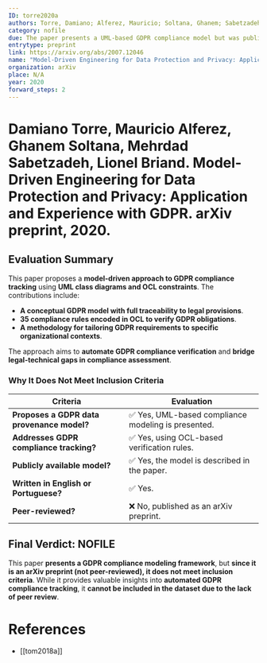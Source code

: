 ```yaml
---
ID: torre2020a
authors: Torre, Damiano; Alferez, Mauricio; Soltana, Ghanem; Sabetzadeh, Mehrdad; Briand, Lionel
category: nofile
due: The paper presents a UML-based GDPR compliance model but was published as a preprint on arXiv and has not undergone peer review.
entrytype: preprint
link: https://arxiv.org/abs/2007.12046
name: "Model-Driven Engineering for Data Protection and Privacy: Application and Experience with GDPR"
organization: arXiv
place: N/A
year: 2020
forward_steps: 2
---
```

# Damiano Torre, Mauricio Alferez, Ghanem Soltana, Mehrdad Sabetzadeh, Lionel Briand. Model-Driven Engineering for Data Protection and Privacy: Application and Experience with GDPR. arXiv preprint, 2020.

## Evaluation Summary

This paper proposes a **model-driven approach to GDPR compliance tracking** using **UML class diagrams and OCL constraints**. The contributions include:

- **A conceptual GDPR model with full traceability to legal provisions**.
- **35 compliance rules encoded in OCL to verify GDPR obligations**.
- **A methodology for tailoring GDPR requirements to specific organizational contexts**.

The approach aims to **automate GDPR compliance verification** and **bridge legal-technical gaps in compliance assessment**.

### **Why It Does Not Meet Inclusion Criteria**

| **Criteria** | **Evaluation** |
|-------------|---------------|
| **Proposes a GDPR data provenance model?** | ✅ Yes, UML-based compliance modeling is presented. |
| **Addresses GDPR compliance tracking?** | ✅ Yes, using OCL-based verification rules. |
| **Publicly available model?** | ✅ Yes, the model is described in the paper. |
| **Written in English or Portuguese?** | ✅ Yes. |
| **Peer-reviewed?** | ❌ No, published as an arXiv preprint. |

## **Final Verdict: NOFILE**

This paper **presents a GDPR compliance modeling framework**, but **since it is an arXiv preprint (not peer-reviewed), it does not meet inclusion criteria**. While it provides valuable insights into **automated GDPR compliance tracking**, it **cannot be included in the dataset due to the lack of peer review**.


# References

- [[tom2018a]]